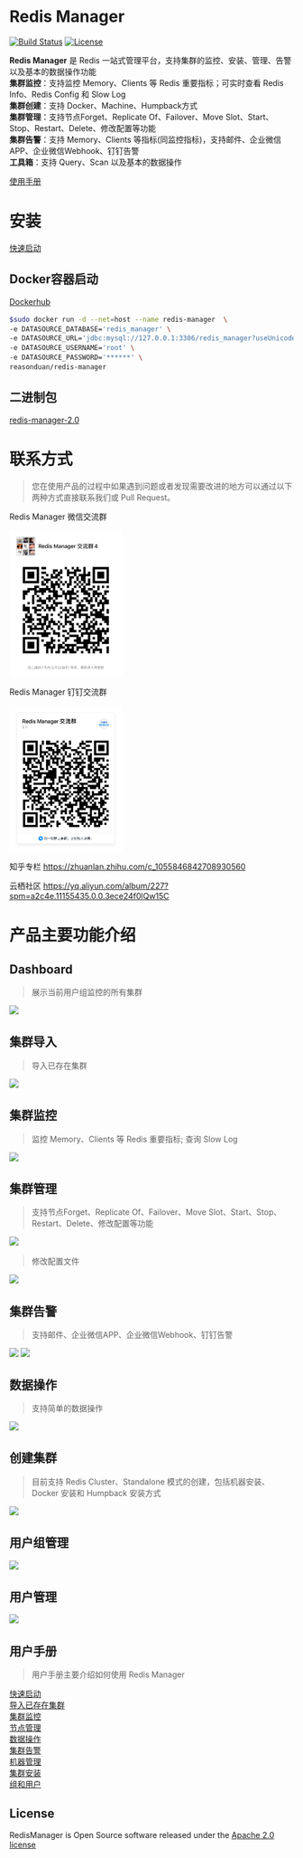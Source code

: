 # Redis Manager

[![Build Status](https://user-gold-cdn.xitu.io/2019/11/5/16e3bca6874b2a56?w=90&h=20&f=svg&s=724)](https://travis-ci.org/ngbdf/redis-manager)
[![License](https://img.shields.io/badge/License-Apache%202.0-blue.svg)](https://www.apache.org/licenses/LICENSE-2.0)

**Redis Manager** 是 Redis 一站式管理平台，支持集群的监控、安装、管理、告警以及基本的数据操作功能  
**集群监控**：支持监控 Memory、Clients 等 Redis 重要指标；可实时查看 Redis Info、Redis Config 和 Slow Log  
**集群创建**：支持 Docker、Machine、Humpback方式  
**集群管理**：支持节点Forget、Replicate Of、Failover、Move Slot、Start、Stop、Restart、Delete、修改配置等功能  
**集群告警**：支持 Memory、Clients 等指标(同监控指标)，支持邮件、企业微信APP、企业微信Webhook、钉钉告警  
**工具箱**：支持 Query、Scan 以及基本的数据操作

[使用手册](https://github.com/ngbdf/redis-manager/wiki/)

# 安装
[快速启动](https://github.com/ngbdf/redis-manager/wiki/2.x-%E5%BF%AB%E9%80%9F%E5%90%AF%E5%8A%A8)

## Docker容器启动
[Dockerhub](https://hub.docker.com/repository/docker/reasonduan/redis-manager)
```sh
$sudo docker run -d --net=host --name redis-manager  \
-e DATASOURCE_DATABASE='redis_manager' \
-e DATASOURCE_URL='jdbc:mysql://127.0.0.1:3306/redis_manager?useUnicode=true&characterEncoding=utf-8&serverTimezone=GMT%2b8' \
-e DATASOURCE_USERNAME='root' \
-e DATASOURCE_PASSWORD='******' \
reasonduan/redis-manager
```
## 二进制包
[redis-manager-2.0](https://github.com/ngbdf/redis-manager/releases/download/redis-manager-2.2.0/redis-manager-2.2.0.tar.gz)

# 联系方式
> 您在使用产品的过程中如果遇到问题或者发现需要改进的地方可以通过以下两种方式直接联系我们或 Pull Request。
 
Redis Manager 微信交流群 

<img src="./documents/contact/wechat.jpg" width="200px"/>

Redis Manager 钉钉交流群  

<img src="./documents/contact/dingding.jpg" width="200px"/>


知乎专栏  https://zhuanlan.zhihu.com/c_1055846842708930560

云栖社区  https://yq.aliyun.com/album/227?spm=a2c4e.11155435.0.0.3ece24f0lQw15C

# 产品主要功能介绍
## Dashboard    
> 展示当前用户组监控的所有集群  

<img src="./documents/images/index.png"/>

## 集群导入  
> 导入已存在集群

<img src="./documents/images/import-cluster.png"/>

## 集群监控  
> 监控 Memory、Clients 等 Redis 重要指标; 查询 Slow Log  

<img src="./documents/images/monitor.png"/>

## 集群管理
> 支持节点Forget、Replicate Of、Failover、Move Slot、Start、Stop、Restart、Delete、修改配置等功能  

<img src="./documents/images/node-manage.png"/>

> 修改配置文件

<img src="./documents/images/edit-config.png"/>

## 集群告警
> 支持邮件、企业微信APP、企业微信Webhook、钉钉告警  

<img src="./documents/images/alert-manage/cluster-rule.png"/>

<img src="./documents/images/alert-manage/cluster-channel.png"/>

## 数据操作
> 支持简单的数据操作

<img src="./documents/images/data-operation.png"/>

## 创建集群      
> 目前支持 Redis Cluster、Standalone 模式的创建，包括机器安装、Docker 安装和 Humpback 安装方式  

<img src="./documents/images/installation/cluster-docker-auto.png"/>
	
## 用户组管理  

<img src="./documents/images/group-manage.png"/>

## 用户管理  

<img src="./documents/images/user-manage/user-manage.png"/>

## 用户手册
> 用户手册主要介绍如何使用 Redis Manager

[快速启动](https://github.com/ngbdf/redis-manager/wiki/2.x-%E5%BF%AB%E9%80%9F%E5%90%AF%E5%8A%A8)  
[导入已存在集群](https://github.com/ngbdf/redis-manager/wiki/2.x-%E5%AF%BC%E5%85%A5%E5%B7%B2%E5%AD%98%E5%9C%A8%E7%9A%84%E9%9B%86%E7%BE%A4)  
[集群监控](https://github.com/ngbdf/redis-manager/wiki/2.x-%E9%9B%86%E7%BE%A4%E7%9B%91%E6%8E%A7)  
[节点管理](https://github.com/ngbdf/redis-manager/wiki/2.x-%E8%8A%82%E7%82%B9%E7%AE%A1%E7%90%86)  
[数据操作](https://github.com/ngbdf/redis-manager/wiki/2.x-%E6%95%B0%E6%8D%AE%E6%93%8D%E4%BD%9C)  
[集群告警](https://github.com/ngbdf/redis-manager/wiki/2.x-%E9%9B%86%E7%BE%A4%E5%91%8A%E8%AD%A6)  
[机器管理](https://github.com/ngbdf/redis-manager/wiki/2.x-%E6%9C%BA%E5%99%A8%E7%AE%A1%E7%90%86)  
[集群安装](https://github.com/ngbdf/redis-manager/wiki/2.x-%E9%9B%86%E7%BE%A4%E5%AE%89%E8%A3%85)  
[组和用户](https://github.com/ngbdf/redis-manager/wiki/2.x-%E7%BB%84%E5%92%8C%E7%94%A8%E6%88%B7%E7%AE%A1%E7%90%86)
## License
RedisManager is Open Source software released under the  [Apache 2.0 license](http://www.apache.org/licenses/LICENSE-2.0.html)


